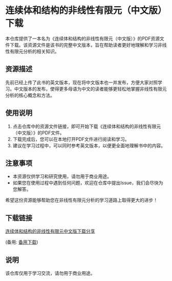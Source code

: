 # 连续体和结构的非线性有限元（中文版）下载

本仓库提供了一本名为《连续体和结构的非线性有限元（中文版）》的PDF资源文件下载。该资源文件是该书的完整中文版本，旨在帮助读者更好地理解和学习非线性有限元分析的相关知识。

## 资源描述

先前已经上传了此书的英文版本，现在将中文版本也一并发布，方便大家对照学习。中文版本的发布，使得更多母语为中文的读者能够更轻松地掌握非线性有限元分析的核心概念和方法。

## 使用说明

1. 点击仓库中的资源文件链接，即可开始下载《连续体和结构的非线性有限元（中文版）》的PDF文件。
2. 下载完成后，您可以在本地打开PDF文件进行阅读和学习。
3. 建议在学习过程中，可以同时参考英文版本，以便更全面地理解书中的内容。

## 注意事项

- 本资源仅供学习和研究使用，请勿用于商业用途。
- 如果您在使用过程中遇到任何问题，欢迎在仓库中提出Issue，我们会尽快为您解答。

希望这份资源能够帮助您在非线性有限元分析的学习道路上取得更大的进步！

## 下载链接
[连续体和结构的非线性有限元中文版下载分享](https://pan.quark.cn/s/ec19c9aa041d) 

(备用: [备用下载](https://pan.baidu.com/s/1fFtlUvdqIZQxIASX2Ej5zw?pwd=1234))

## 说明

该仓库仅用于学习交流，请勿用于商业用途。
